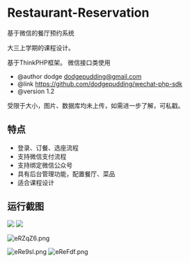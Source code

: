 # Restaurant-Reservation
基于微信的餐厅预约系统

大三上学期的课程设计。

基于ThinkPHP框架。
微信接口类使用
*  @author  dodge <dodgepudding@gmail.com>
 *  @link https://github.com/dodgepudding/wechat-php-sdk
 *  @version 1.2
 
 受限于大小，图片、数据库均未上传，如需进一步了解，可私戳。
 
 ## 特点
 - 登录、订餐、选座流程
 - 支持微信支付流程
 - 支持绑定微信公众号
 - 具有后台管理功能，配置餐厅、菜品
 - 适合课程设计
 
 ## 运行截图
 ![](https://s2.ax1x.com/2019/08/05/eRZWIU.png)
 ![](https://imgchr.com/i/eRZTMR)

 ![eRZqZ6.png](https://s2.ax1x.com/2019/08/05/eRZqZ6.png)
 
 ![eRe9sI.png](https://s2.ax1x.com/2019/08/05/eRe9sI.png)
 ![eReFdf.png](https://s2.ax1x.com/2019/08/05/eReFdf.png)
